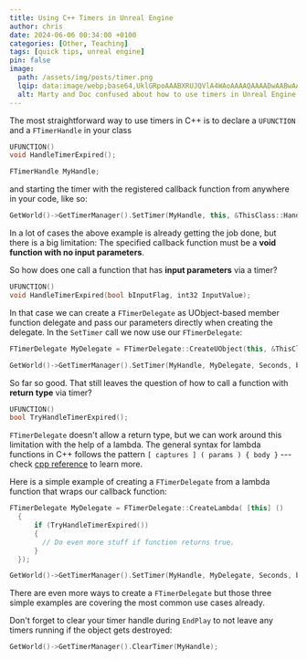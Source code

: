 ```yaml
---
title: Using C++ Timers in Unreal Engine
author: chris
date: 2024-06-06 00:34:00 +0100
categories: [Other, Teaching]
tags: [quick tips, unreal engine]
pin: false
image:
  path: /assets/img/posts/timer.png
  lqip: data:image/webp;base64,UklGRpoAAABXRUJQVlA4WAoAAAAQAAAADwAABwAAQUxQSDIAAAARL0AmbZurmr57yyIiqE8oiG0bejIYEQTgqiDA9vqnsUSI6H+oAERp2HZ65qP/VIAWAFZQOCBCAAAA8AEAnQEqEAAIAAVAfCWkAALp8sF8rgRgAP7o9FDvMCkMde9PK7euH5M1m6VWoDXf2FkP3BqV0ZYbO6NA/VFIAAAA
  alt: Marty and Doc confused about how to use timers in Unreal Engine.
---
```



The most straightforward way to use timers in C++ is to declare a `UFUNCTION` and a `FTimerHandle` in your class


```cpp
UFUNCTION()
void HandleTimerExpired();

FTimerHandle MyHandle;
```

and starting the timer with the registered callback function from anywhere in your code, like so:
```cpp
GetWorld()->GetTimerManager().SetTimer(MyHandle, this, &ThisClass::HandleTimerExpired, Seconds, bLoop);
```


In a lot of cases the above example is already getting the job done, but there is a big limitation: The specified callback function must be a **void function with no input parameters**.

So how does one call a function that has **input parameters** via a timer?

```cpp
UFUNCTION()
void HandleTimerExpired(bool bInputFlag, int32 InputValue);
```

In that case we can create a `FTimerDelegate` as UObject-based member function delegate and pass our parameters directly when creating the delegate. In the `SetTimer` call we now use our `FTimerDelegate`:

```cpp
FTimerDelegate MyDelegate = FTimerDelegate::CreateUObject(this, &ThisClass::HandleTimerExpired, true, 10);

GetWorld()->GetTimerManager().SetTimer(MyHandle, MyDelegate, Seconds, bLoop);
```

So far so good. That still leaves the question of how to call a function with **return type** via timer? 

```cpp
UFUNCTION()
bool TryHandleTimerExpired();
```

 `FTimerDelegate` doesn't allow a return type, but we can work around this limitation with the help of a lambda. The general syntax for lambda functions in C++ follows the pattern `[ captures ] ( params ) { body }` ---check [cpp reference](https://en.cppreference.com/w/cpp/language/lambda) to learn more.

Here is a simple example of creating a `FTimerDelegate` from a lambda function that wraps our callback function:


```cpp
FTimerDelegate MyDelegate = FTimerDelegate::CreateLambda( [this] ()
  {
      if (TryHandleTimerExpired()) 
      {
        // Do even more stuff if function returns true.
      }
  });

GetWorld()->GetTimerManager().SetTimer(MyHandle, MyDelegate, Seconds, bLoop);

```

There are even more ways to create a `FTimerDelegate` but those three simple examples are covering the most common use cases already.


Don't forget to clear your timer handle during `EndPlay` to not leave any timers running if the object gets destroyed: 
```cpp
GetWorld()->GetTimerManager().ClearTimer(MyHandle);
```



